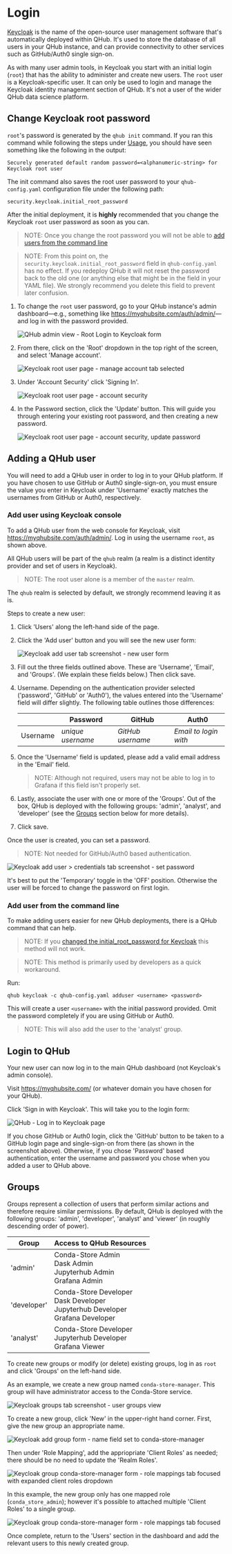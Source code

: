 # Login

[Keycloak](https://www.keycloak.org/) is the name of the open-source user management software that's automatically deployed within QHub. It's used to store the database of all
users in your QHub instance, and can provide connectivity to other services such as GitHub/Auth0 single sign-on.

As with many user admin tools, in Keycloak you start with an initial login (`root`) that has the ability to administer and create new users. The `root` user is a Keycloak-specific user. It can only be used to login and manage the Keycloak identity management section of QHub. It's not a user of the wider QHub data science platform.

## Change Keycloak root password

`root`'s password is generated by the `qhub init` command. If you ran this command while following the steps under [Usage](usage.md), you should have seen something like the following in the output:

```
Securely generated default random password=<alphanumeric-string> for Keycloak root user
```

The init command also saves the root user password to your `qhub-config.yaml` configuration file under the following path:

`security.keycloak.initial_root_password`

After the initial deployment, it is **highly** recommended that you change the Keycloak `root` user password as soon as you can.

> NOTE: Once you change the root password you will not be able to [add users from the command line](login.md#add-user-from-the-command-line)

> NOTE: From this point on, the `security.keycloak.initial_root_password` field in `qhub-config.yaml` has no effect. If you redeploy QHub it will not reset the password back to the
> old one (or anything else that might be in the field in your YAML file). We strongly recommend you delete this field to prevent later confusion.

1. To change the `root` user password, go to your QHub instance's admin dashboard—e.g., something like <https://myqhubsite.com/auth/admin/>—and log in with the password provided.

    ![QHub admin view - Root Login to Keycloak form](../images/keycloak_master_login.png)

2. From there, click on the 'Root' dropdown in the top right of the screen, and select 'Manage account'.

    ![Keycloak root user page - manage account tab selected](../images/keycloak_root_user_manage_account.png)

3. Under 'Account Security' click 'Signing In'.

    ![Keycloak root user page -  account security](../images/keycloak_root_user_account_security.png)

4. In the Password section, click the 'Update' button. This will guide you through entering your existing root password, and then creating a new password.

    ![Keycloak root user page -  account security, update password](../images/keycloak_root_user_update_password.png)

## Adding a QHub user

You will need to add a QHub user in order to log in to your QHub platform. If you have chosen to use GitHub or Auth0 single-sign-on, you must ensure the value you enter in Keycloak under 'Username' exactly matches the usernames from GitHub or Auth0, respectively.

### Add user using Keycloak console

To add a QHub user from the web console for Keycloak, visit <https://myqhubsite.com/auth/admin/>. Log in using the username `root`, as shown above.

All QHub users will be part of the `qhub` realm (a realm is a distinct identity provider and set of users in Keycloak).

> NOTE: The root user alone is a member of the `master` realm.

The `qhub` realm is selected by default, we strongly recommend leaving it as is.

Steps to create a new user:

1. Click 'Users' along the left-hand side of the page.

2. Click the 'Add user' button and you will see the new user form:

    ![Keycloak add user tab screenshot - new user form](../images/keycloak_add_users.png)

3. Fill out the three fields outlined above. These are 'Username', 'Email', and 'Groups'. (We explain these fields below.) Then click save.

4. Username. Depending on the authentication provider selected ('password', 'GitHub' or 'Auth0'), the values entered into the 'Username' field will differ slightly. The following table outlines
those differences:

    |          | Password          | GitHub            | Auth0                 |
    | -------- | ----------------- | ----------------- | --------------------- |
    | Username | *unique username* | *GitHub username* | *Email to login with* |

5. Once the 'Username' field is updated, please add a valid email address in the 'Email' field.

    > NOTE: Although not required, users may not be able to log in to Grafana if this field isn't properly set.

6. Lastly, associate the user with one or more of the 'Groups'. Out of the box, QHub is deployed with the following groups: 'admin', 'analyst', and 'developer' (see the
[Groups](./login.md#groups) section below for more details).

7. Click save.

Once the user is created, you can set a password.

> NOTE: Not needed for GitHub/Auth0 based authentication.

![Keycloak add user > credentials tab screenshot - set password](../images/keycloak_user_password.png)

It's best to put the 'Temporary' toggle in the 'OFF' position. Otherwise the user will be forced to change the password on first login.

### Add user from the command line

To make adding users easier for new QHub deployments, there is a QHub command that can help.

> NOTE: If you [changed the initial_root_password for Keycloak](login.md#change-keycloak-root-password) this method will not work.

> NOTE: This method is primarily used by developers as a quick workaround.

Run:

```shell
qhub keycloak -c qhub-config.yaml adduser <username> <password>
```

This will create a user `<username>` with the initial password provided. Omit the password completely if you are using GitHub or Auth0.

> NOTE: This will also add the user to the 'analyst' group.

## Login to QHub

Your new user can now log in to the main QHub dashboard (not Keycloak's admin console).

Visit <https://myqhubsite.com/> (or whatever domain you have chosen for your QHub).

Click 'Sign in with Keycloak'. This will take you to the login form:

![QHub - Log in to Keycloak page](../images/keycloak_qhub_login.png)

If you chose GitHub or Auth0 login, click the 'GitHub' button to be taken to a GitHub login page and single-sign-on from there (as shown in the screenshot above). Otherwise, if you
chose 'Password' based authentication, enter the username and password you chose when you added a user to QHub above.

## Groups

Groups represent a collection of users that perform similar actions and therefore require similar permissions. By default, QHub is deployed with the following groups: 'admin',
'developer', 'analyst' and 'viewer' (in roughly descending order of power).

| Group       | Access to QHub Resources                                                                    |
| ----------- | ------------------------------------------------------------------------------------------- |
| 'admin'     | Conda-Store Admin <br> Dask Admin <br> Jupyterhub Admin <br> Grafana Admin                 |
| 'developer' | Conda-Store Developer <br> Dask Developer <br> Jupyterhub Developer <br> Grafana Developer |
| 'analyst'   | Conda-Store Developer <br> Jupyterhub Developer <br> Grafana Viewer                        |

To create new groups or modify (or delete) existing groups, log in as `root` and click 'Groups' on the left-hand side.

As an example, we create a new group named `conda-store-manager`. This group will have administrator access to the Conda-Store service.

![Keycloak groups tab screenshot - user groups view](../images/keycloak_groups.png)

To create a new group, click 'New' in the upper-right hand corner. First, give the new group an appropriate name.

![Keycloak add group form - name field set to conda-store-manager](../images/keycloak_new_group1.png)

Then under 'Role Mapping', add the appriopriate 'Client Roles' as needed; there should be no need to update the 'Realm Roles'.

![Keycloak group conda-store-manager form - role mappings tab focused with expanded client roles dropdown](../images/keycloak_new_group2.png)

In this example, the new group only has one mapped role (`conda_store_admin`); however it's possible to attached multiple 'Client Roles' to a single group.

![Keycloak group conda-store-manager form - role mappings tab focused ](../images/keycloak_new_group3.png)

Once complete, return to the 'Users' section in the dashboard and add the relevant users to this newly created group.
